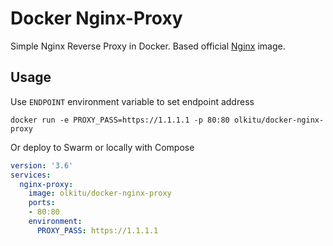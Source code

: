 # Docker Nginx-Proxy

Simple Nginx Reverse Proxy in Docker. Based official [Nginx](https://hub.docker.com/_/nginx) image.

## Usage

Use `ENDPOINT` environment variable to set endpoint address

```
docker run -e PROXY_PASS=https://1.1.1.1 -p 80:80 olkitu/docker-nginx-proxy
```

Or deploy to Swarm or locally with Compose

```yaml
version: '3.6'
services:
  nginx-proxy:
    image: olkitu/docker-nginx-proxy
    ports:
    - 80:80
    environment:
      PROXY_PASS: https://1.1.1.1
```